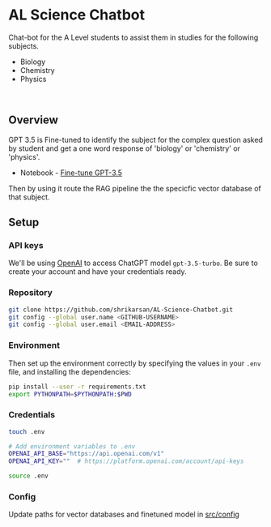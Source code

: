 # AL Science Chatbot

Chat-bot for the A Level students to assist them in studies for the following subjects.

- Biology
- Chemistry
- Physics
<br>

## Overview

GPT 3.5 is Fine-tuned to identify the subject for the complex question asked by student and get a one word response of 'biology' or 'chemistry' or 'physics'.

- Notebook - [Fine-tune GPT-3.5](./notebooks/Fine_Tune_GPT_3_5_for_Vector_DB_Routing.ipynb)

Then by using it route the RAG pipeline the the specicfic vector database of that subject.

## Setup

### API keys
We'll be using [OpenAI](https://platform.openai.com/docs/models/) to access ChatGPT model `gpt-3.5-turbo`. Be sure to create your account and have your credentials ready.

### Repository
```bash
git clone https://github.com/shrikarsan/AL-Science-Chatbot.git
git config --global user.name <GITHUB-USERNAME>
git config --global user.email <EMAIL-ADDRESS>
```
### Environment

Then set up the environment correctly by specifying the values in your `.env` file,
and installing the dependencies:

```bash
pip install --user -r requirements.txt
export PYTHONPATH=$PYTHONPATH:$PWD
```

### Credentials
```bash
touch .env

# Add environment variables to .env
OPENAI_API_BASE="https://api.openai.com/v1"
OPENAI_API_KEY=""  # https://platform.openai.com/account/api-keys

source .env
```

### Config

Update paths for vector databases and finetuned model in [src/config](./src/config.py)
